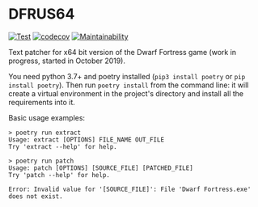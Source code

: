 # DFRUS64

[![Test](https://github.com/dfint/dfrus64/actions/workflows/test.yml/badge.svg)](https://github.com/dfint/dfrus64/actions/workflows/test.yml)
[![codecov](https://codecov.io/gh/dfint/dfrus64/branch/develop/graph/badge.svg?token=hDoXyRj4FB)](https://codecov.io/gh/dfint/dfrus64)
[![Maintainability](https://api.codeclimate.com/v1/badges/42d223b64187d6e7a05c/maintainability)](https://codeclimate.com/github/dfint/dfrus64/maintainability)

Text patcher for x64 bit version of the Dwarf Fortress game (work in progress, started in October 2019).

You need python 3.7+ and poetry installed (`pip3 install poetry` or `pip install poetry`). Then run `poetry install` from the command line: it will create a virtual environment in the project's directory and install all the requirements into it. 

Basic usage examples:
```commandline
> poetry run extract
Usage: extract [OPTIONS] FILE_NAME OUT_FILE
Try 'extract --help' for help.
```
```commandline
> poetry run patch
Usage: patch [OPTIONS] [SOURCE_FILE] [PATCHED_FILE]
Try 'patch --help' for help.

Error: Invalid value for '[SOURCE_FILE]': File 'Dwarf Fortress.exe' does not exist.
```